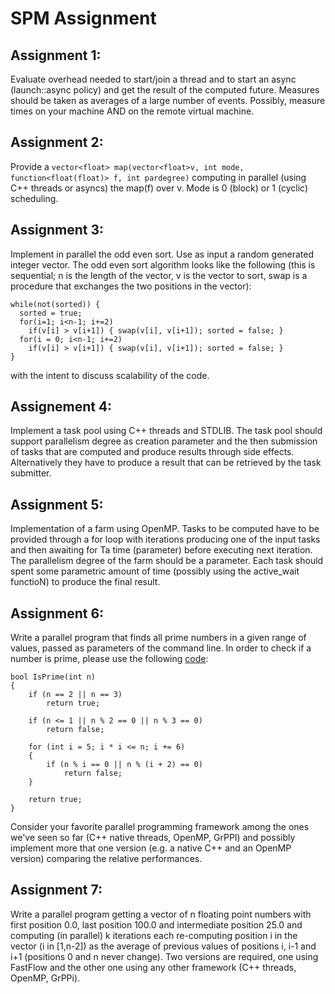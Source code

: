 # SPM Assignment


## Assignment 1:

Evaluate overhead needed to start/join a thread and to start an async (launch::async policy) and get the result of the computed future. Measures should be taken as averages of a large number of events. Possibly, measure times on your machine AND on the remote virtual machine.

## Assignment 2:

Provide a ``` vector<float> map(vector<float>v, int mode, function<float(float)> f, int pardegree) ``` computing in parallel (using C++ threads or asyncs) the map(f) over v. Mode is 0 (block) or 1 (cyclic) scheduling.

## Assignment 3: 

Implement in parallel the odd even sort. Use as input a random generated integer vector. The odd even sort algorithm looks like the following (this is sequential; n is the length of the vector, v is the vector to sort, swap is a procedure that exchanges the two positions in the vector):

```
while(not(sorted)) {
  sorted = true;
  for(i=1; i<n-1; i+=2)
    if(v[i] > v[i+1]) { swap(v[i], v[i+1]); sorted = false; }
  for(i = 0; i<n-1; i+=2)
    if(v[i] > v[i+1]) { swap(v[i], v[i+1]); sorted = false; }
}
```

with the intent to discuss scalability of the code.

## Assignement 4:

Implement a task pool using C++ threads and STDLIB. The task pool should support parallelism degree as creation parameter and the then submission of tasks that are computed and produce results through side effects. Alternatively they have to produce a result that can be retrieved by the task submitter.

## Assignment 5:

Implementation of a farm using OpenMP. Tasks to be computed have to be provided through a for loop with iterations producing one of the input tasks and then awaiting for Ta time (parameter) before executing next iteration. The parallelism degree of the farm should be a parameter. Each task should spent some parametric amount of time (possibly using the active_wait functioN) to produce the final result.

## Assignment 6:

Write a parallel  program that finds all prime numbers in a given range of values, passed as parameters of the command line. In order to check if a number is prime, please use the following [code](http://en.wikipedia.org/wiki/Primality_test):


```
bool IsPrime(int n)
{
    if (n == 2 || n == 3)
        return true;

    if (n <= 1 || n % 2 == 0 || n % 3 == 0)
        return false;

    for (int i = 5; i * i <= n; i += 6)
    {
        if (n % i == 0 || n % (i + 2) == 0)
            return false;
    }

    return true;
}

```

Consider your favorite parallel programming framework among the ones we've seen so far (C++ native threads, OpenMP, GrPPI) and possibly implement more that one version (e.g. a native C++ and an OpenMP version) comparing the relative performances.

## Assignment 7: 

Write a parallel program getting a vector of n floating point numbers with first position 0.0, last position 100.0 and intermediate position 25.0 and computing (in parallel) k iterations each re-computing position i in the vector (i in [1,n-2]) as the average of previous values of positions i, i-1 and i+1 (positions 0 and n never change). Two versions are required, one using FastFlow and the other one using any other framework (C++ threads, OpenMP, GrPPi).
